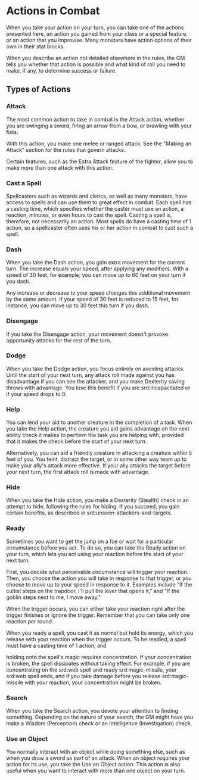 # Actions in Combat

When you take your action on your turn, you can take one of the actions
presented here, an action you gained from your class or a special
feature, or an action that you improvise. Many monsters have action
options of their own in their stat blocks.

When you describe an action not detailed elsewhere in the rules, the GM
tells you whether that action is possible and what kind of roll you need
to make, if any, to determine success or failure.

## Types of Actions

### Attack

The most common action to take in combat is the Attack action, whether
you are swinging a sword, firing an arrow from a bow, or brawling with
your fists.

With this action, you make one melee or ranged attack. See the "Making
an Attack" section for the rules that govern attacks.

Certain features, such as the Extra Attack feature of the fighter, allow
you to make more than one attack with this action.

### Cast a Spell

Spellcasters such as wizards and clerics, as well as many monsters, have
access to spells and can use them to great effect in combat. Each spell
has a casting time, which specifies whether the caster must use an
action, a reaction, minutes, or even hours to cast the spell. Casting a
spell is, therefore, not necessarily an action. Most spells do have a
casting time of 1 action, so a spellcaster often uses his or her action
in combat to cast such a spell.

### Dash

When you take the Dash action, you gain extra movement for the current
turn. The increase equals your speed, after applying any modifiers. With
a speed of 30 feet, for example, you can move up to 60 feet on your turn
if you dash.

Any increase or decrease to your speed changes this additional movement
by the same amount. If your speed of 30 feet is reduced to 15 feet, for
instance, you can move up to 30 feet this turn if you dash.

### Disengage

If you take the Disengage action, your movement doesn't provoke
opportunity attacks for the rest of the turn.

### Dodge

When you take the Dodge action, you focus entirely on avoiding attacks.
Until the start of your next turn, any attack roll made against you has
disadvantage if you can see the attacker, and you make Dexterity saving
throws with advantage. You lose this benefit if you are
srd:incapacitated or if your speed drops to 0.

### Help

You can lend your aid to another creature in the completion of a task.
When you take the Help action, the creature you aid gains advantage on
the next ability check it makes to perform the task you are helping
with, provided that it makes the check before the start of your next
turn.

Alternatively, you can aid a friendly creature in attacking a creature
within 5 feet of you. You feint, distract the target, or in some other
way team up to make your ally's attack more effective. If your ally
attacks the target before your next turn, the first attack roll is made
with advantage.

### Hide

When you take the Hide action, you make a Dexterity (Stealth) check in
an attempt to hide, following the rules for hiding. If you succeed, you
gain certain benefits, as described in srd:unseen-attackers-and-targets.

### Ready

Sometimes you want to get the jump on a foe or wait for a particular
circumstance before you act. To do so, you can take the Ready action on
your turn, which lets you act using your reaction before the start of
your next turn.

First, you decide what perceivable circumstance will trigger your
reaction. Then, you choose the action you will take in response to that
trigger, or you choose to move up to your speed in response to it.
Examples include "If the cultist steps on the trapdoor, I'll pull the
lever that opens it," and "If the goblin steps next to me, I move away."

When the trigger occurs, you can either take your reaction right after
the trigger finishes or ignore the trigger. Remember that you can take
only one reaction per round.

When you ready a spell, you cast it as normal but hold its energy, which
you release with your reaction when the trigger occurs. To be readied, a
spell must have a casting time of 1 action, and

holding onto the spell's magic requires concentration. If your
concentration is broken, the spell dissipates without taking effect. For
example, if you are concentrating on the srd:web spell and ready
srd:magic-missile, your srd:web spell ends, and if you take damage
before you release srd:magic-missile with your reaction, your
concentration might be broken.

### Search

When you take the Search action, you devote your attention to finding
something. Depending on the nature of your search, the GM might have you
make a Wisdom (Perception) check or an Intelligence (Investigation)
check.

### Use an Object

You normally interact with an object while doing something else, such as
when you draw a sword as part of an attack. When an object requires your
action for its use, you take the Use an Object action. This action is
also useful when you want to interact with more than one object on your
turn.
